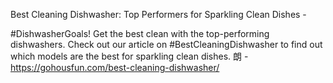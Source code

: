 Best Cleaning Dishwasher: Top Performers for Sparkling Clean Dishes - 

#DishwasherGoals! Get the best clean with the top-performing dishwashers. Check out our article on #BestCleaningDishwasher to find out which models are the best for sparkling clean dishes. 朗 - https://gohousfun.com/best-cleaning-dishwasher/
